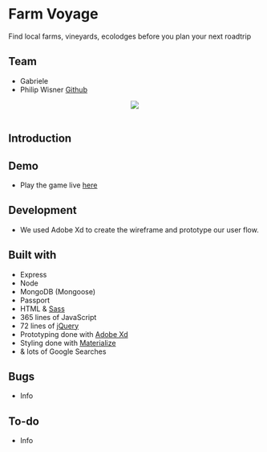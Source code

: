 # Farm Voyage
Find local farms, vineyards, ecolodges before you plan your next roadtrip

## Team
* Gabriele 
* Philip Wisner [Github](https://github.com/philipwisner)

<div style="text-align:center"><img src ="http://www.madeinsouthitalytoday.com/assets/uploads/Agriturismo/Agriturismo_785.jpg" /></div>

<br/>

## Introduction


## Demo
* Play the game live [here](https://)


## Development
* We used Adobe Xd to create the wireframe and prototype our user flow.


## Built with
* Express
* Node
* MongoDB (Mongoose)
* Passport
* HTML & [Sass](http://sass-lang.com/)
* 365 lines of JavaScript
* 72 lines of [jQuery](https://jquery.com/)
* Prototyping done with [Adobe Xd](https://www.adobe.com/products/experience-design.html)
* Styling done with [Materialize](https://materializecss.com/)
* & lots of Google Searches

## Bugs
* Info


## To-do
* Info
